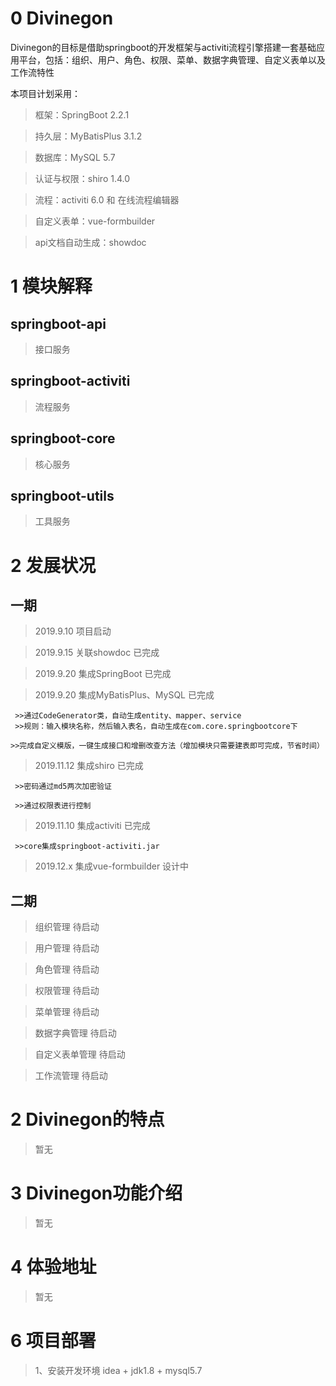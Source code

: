 # 0 Divinegon

Divinegon的目标是借助springboot的开发框架与activiti流程引擎搭建一套基础应用平台，包括：组织、用户、角色、权限、菜单、数据字典管理、自定义表单以及工作流特性

本项目计划采用：

>框架：SpringBoot 2.2.1

>持久层：MyBatisPlus 3.1.2 

>数据库：MySQL 5.7

>认证与权限：shiro 1.4.0

>流程：activiti 6.0 和 在线流程编辑器

>自定义表单：vue-formbuilder
 
>api文档自动生成：showdoc 

# 1 模块解释

## springboot-api

>接口服务

## springboot-activiti

>流程服务

## springboot-core

>核心服务

## springboot-utils

>工具服务


# 2 发展状况

## 一期
>2019.9.10   项目启动

>2019.9.15   关联showdoc               已完成 

>2019.9.20   集成SpringBoot            已完成 
   
>2019.9.20   集成MyBatisPlus、MySQL     已完成

     >>通过CodeGenerator类，自动生成entity、mapper、service
     >>规则：输入模块名称，然后输入表名，自动生成在com.core.springbootcore下
     >>完成自定义模版，一键生成接口和增删改查方法（增加模块只需要建表即可完成，节省时间）

>2019.11.12  集成shiro                 已完成

     >>密码通过md5两次加密验证
     
     >>通过权限表进行控制

>2019.11.10  集成activiti              已完成

     >>core集成springboot-activiti.jar

>2019.12.x   集成vue-formbuilder       设计中

## 二期
>组织管理 待启动

>用户管理 待启动

>角色管理 待启动

>权限管理 待启动

>菜单管理 待启动

>数据字典管理 待启动

>自定义表单管理 待启动

>工作流管理 待启动




# 2 Divinegon的特点

>暂无

# 3 Divinegon功能介绍

>暂无

# 4 体验地址





>暂无

# 6 项目部署

>1、安装开发环境 idea  + jdk1.8 + mysql5.7
    
